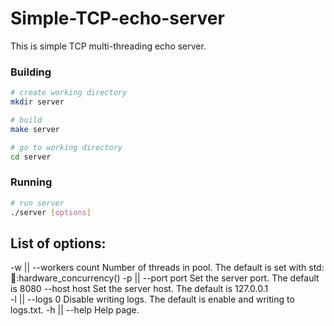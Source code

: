 # Simple-TCP-echo-server
This is simple TCP multi-threading echo server.

### Building
``` bash
# create working directory
mkdir server

# build
make server

# go to working directory
cd server
```

### Running
``` bash
# run server
./server [options]
```
## List of options:
-w || --workers count   Number of threads in pool. The default is set with std::thread::hardware_concurrency()
-p || --port    port    Set the server port. The default is 8080
      --host    host    Set the server host. The default is 127.0.0.1\
-l || --logs    0       Disable writing logs. The default is enable and writing to logs.txt.
-h || --help            Help page.


